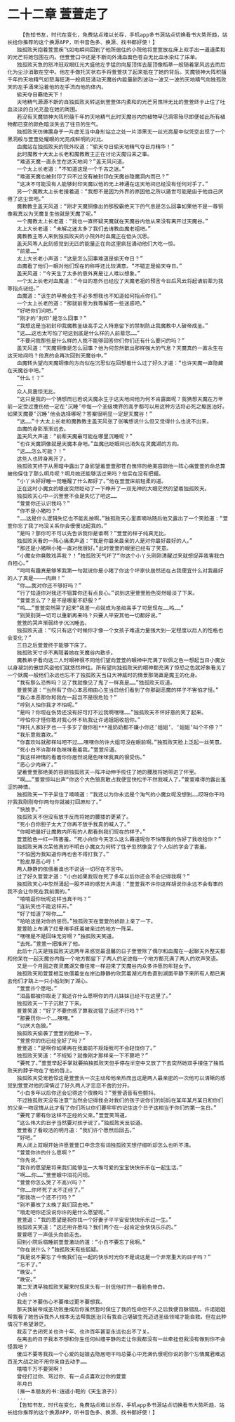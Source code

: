 # 二十二章 萱萱走了
        【告知书友，时代在变化，免费站点难以长存，手机app多书源站点切换看书大势所趋，站长给你推荐的这个换源APP，听书音色多、换源、找书都好使！】
       独孤败天抱着萱萱疾飞如电瞬间回到了他所居住的小院他将萱萱放在床上双手出一道道柔和的光芒将她包围在内。但萱萱口中还是不断向外涌血面色苍白无比血水染红了床单。
       独孤败天急的怒冲冠双眼红光大盛他左手猛的向屋顶挥去屋顶像稻草一般随着掌风远去而后化为尘沙消散在空中。他左手做托天状右手将萱萱扶了起来抵在了她的背后。天魔锁神大阵积蕴千年的天地精气如怒海狂涛一般疯狂涌动天魔谷内能量剧烈波动一波又一波的天地精气向独孤败天的左手涌来沿着他的左手流向他的体内。
       偷天夺日霸绝天下！
       天地精气源源不断的自独孤败天转送到萱萱体内柔和的光芒另憔悴无比的萱萱终于止住了吐血淡淡的白光充盈在她的周围。
       若没有天魔锁神大阵积蕴千年的天地精气此时天魔谷内的植物早已凋零殆尽即便如此所有植物都已变的颜色暗淡失去了往日的生气。
       独孤败天仿佛置身于一片虚无当中身形站立之处一片漆黑无一丝光亮屋中似凭空出现了一个黑洞般与萱萱处耀眼的光亮成鲜明的对比。
       血魔站在独孤败天的院外叹道：“偷天夺日偷天地精气夺日月精华！”
       此时魔教十大太上长老和魔教教主正在讨论天魔归来之事。
       “难道天魔一直永生在这天地间？”盖天风问道。
       一个太上长老道：“不知道这是一个千古之迷。”
       “难道天魔也被封印了只不过没有被封印在天魔谷隐魔洞内而已？”
       “这决不可能没有人能够封印天魔以他的无上神通在这天地间已经没有任何对手了。”
       另一个魔教太上长老接着道：“我想不是因为外界的原因他之所以遁世可能是由于他自己厌倦了这尘世吧。”
       魔教教主盖天风道：“刚才天魔铜像出的那股霸绝天下的气息是怎么回事如果他不是一尊铜像我真以为天魔复生他就是天魔了呢。”
       一个魔教太上长老道：“我也一直怀疑天魔就在天魔谷内他从来没有离开过天魔谷。”
       太上大长老道：“未解之迷太多了我们去请教血魔老祖吧。”
       魔教教主等人来到独孤败天的小院外时血魔正在低头沉思。
       盖天风等人此刻感觉到无匹的能量正在向这里疯狂涌动他们大吃一惊。
       “前辈……”
       太上大长老小声道：“这是怎么回事难道是偷天夺日？”
       血魔看了他们一眼对他们现在的称呼还比较满意。“不错正是偷天夺日。”
       盖天风道：“今天生了太多的意外真是让人难以想象。”
       一个太上长老对血魔道：“今日的意外已经应了天魔老祖的预言今日后风云将起请前辈为我等指点谜经。”
       血魔道：“该生的早晚会生不必多想我也不知道如何指点你们。”
       一个太上长老的道：“那就前辈为我等解答一些迷惑吧。”
       “好吧你们问吧。”
       “刚才的‘封印’是怎么回事？”
       “我想这是当初封印我魔教圣级高手之人特意留下的禁制防止我魔教中人破帝成圣。”
       “这……这也太可怕了吧这到底是什么样的人前辈您……”
       “不要问我那些是什么样的人我不能够回答你们你们还有什么要问的吗？”
       盖天风道：“天魔铜像是怎么回事？他为何忽然散出那样强大的气息？天魔真的一直永生在这天地间吗？他真的会再次回到天魔谷中。”
       血魔转头望向天魔铜像的方向似在沉思似在回想着什么过了好久才道：“也许天魔一直隐藏在天魔谷中吧。”
       “什么！？”
       ……
       众人具震惊无比。
       “这只是我的一个猜想而已若说天魔永生于这天地间他为何不肯露面呢？我猜想天魔在万年前一定受过重伤他一定在‘沉睡’中每一个圣级境界的高手都可以用这种方法将必死之躯医治好。如果天魔要‘沉睡’他会选择哪呢？答案很明显一定是天魔谷！”
       “这……”十大太上长老和魔教教主盖天风张了张嘴想说什么但又觉得什么也说不出来。
       血魔的身影渐渐远去。
       盖天风大声道：“前辈天魔最可能在哪里沉睡呢？”
       “也许天魔铜像就是天魔本身吧。”血魔已眨眼间已消失在灵魔湖的方向。
       “这……怎么可能？！”
       这些人也转身离开了。
       独孤败天终于从黑暗中露出了身影望着萱萱那苍白憔悴的绝美容颜他一阵心痛萱萱的命总算被他保住了那么明月呢？明月她还能够活过来吗？他实在没有把握。
       “小丫头好好睡一觉睡醒了什么都好了。”他在萱萱床前轻柔的道。
       正在这时小魔女的眼皮突然眨动了一下睁开了一双无神的大眼茫然的望着独孤败天。
       独孤败天心中一沉萱萱不会是失忆了吧这……
       “萱萱你还认识我吗？”
       “你不是小猪吗？”
       “……这是什么逻辑失忆也不能乱按啊。”独孤败天心里直嘀咕随后他又露出了一个笑脸道：“萱萱你忘了我了吗没关系你会慢慢记起我的。”
       “是吗？那你可不可以先告诉我你是谁啊？”萱萱的样子纯真无比。
       独孤败天看的一阵心痛柔声道：“我是你最亲最亲的人是对你最好最好的人。”
       “那还是小猪啊小猪一直对我很好。”此时萱萱的眼里已经有了笑意。
       “小魔女你竟敢戏弄我？！”独孤败天气坏了“你这个小丫头刚刚清醒过来就想捉弄我害我白白担心。”
       “呵呵有趣真是够笨我第一句就说你是小猪了你这个坏家伙居然还在占我便宜什么对我最好的人了真是————肉麻！”
       “你……我对你还不够好吗？”
       “行了知道你对我还不错算你还有点良心。”说到这里萱萱脸色突然暗淡了下来。
       “萱萱怎么了？是不是哪里不舒服？”
       “呜……”萱萱突然哭了起来“我差一点就成为圣级高手了可是现在……呜……”
       “别哭别哭一切可以重新再来吗？只要人平安其他一切都好说。”
       萱萱的哭声渐弱终于沉沉睡去。
       独孤败天道：“哎只有这个时候你才像一个女孩子难道力量强大到一定程度以后人的性格也会变化？”
       三日之后萱萱终于能够下床了。
       独孤败天寸步不离陪着她在天魔谷内散步。
       魔教弟子看向这二人时眼神很不同他们望向萱萱的眼神中充满了钦佩之色一想起当日小魔女以身凝剑的傲世风姿他们就悠然神往。所有望向独孤败天的眼神都充满了惊恐之色就好象看见了一个妖魔一般他们永远也忘不了独孤败天当日大神威时的情景那简直是魔王的化身。
       “我有那么恐怖吗？见了我就像见了鬼了一样真是……”独孤败天叹道。
       萱萱笑道：“当然有了你心本恶相由心生当日他们看到了你那副恶魔的样子不害怕才怪。”
       “我心本恶那你和我在一起岂不是很危险？”
       “哼别人怕你我才不怕呢。”
       “是吗？你现在伤势还没有好可打不过我啊嘿嘿……”独孤败天不怀好意的笑了起来。
       “哼怕你才怪你敢对我心怀不轨我让许诺姐姐收拾你。”
       “拜托人家好歹也一千多岁了做你祖***祖奶奶都不嫌小你还‘姐姐’、‘姐姐’叫个不停？”
       “我乐意我喜欢。”
       “你喜欢叫就那样叫吧不过……嘿嘿你的许大姐可没在眼前啊。”独孤败天脸上泛起一丝笑意。
       “死小白不许那样色咪咪看着我。”萱萱斥道。
       “我这样神情的看着你你居然说是色咪咪我真的很受伤。”
       “恶心少肉麻了。”
       望着萱萱那绝美的容颜独孤败天一阵冲动伸手揽住了她的腰肢将她带进了怀里。
       “啊……”萱萱惊叫出声“你这个大色狼真敢占我便宜快松手不然我喊人了。”萱萱难得的露出羞涩的神情。
       独孤败天一下子呆住了喃喃道：“我还以为你永远是个淘气的小魔女呢没想到……哎呀你干吗拧我我刚刚夸你两句你就被打回原形了。”
       “快放手。”
       独孤败天不但没有放手反而将她的腰搂的更紧了。
       “死小白你胆子太大了你再不放手我真的喊人了。”
       “你喊吧最好让魔教内所有的人都看到我们现在的样子。”
       萱萱脸色一红一阵害羞。“死小白你今天怎么这么霸道呢你不怕等我的伤好了我收拾你？”
       独孤败天再次呆他真的不明白小魔女为何转了性子忽然像变了个人似的学会了害羞。
       “不怕因为我知道你再也舍不得打我了。”
       “脸皮厚恶心哼！”
       两人静静的依偎着谁也不说话一切尽在不言中。
       过了好久萱萱才道：“小白如果我现在死了多年以后你还会不会记得我啊？”
       独孤败天心中忽然涌起一股不祥的感觉大声道：“萱萱我不许你这样胡说你永远不会有事的我不会让你死在我前面的。”
       “嘻嘻逗你玩呢这样当真干吗？”
       “连玩笑也不能这样开。”
       “好了知道了呀你……”
       “哈哈这是对你的惩罚。”独孤败天在萱萱的娇颜上亲了一下。
       萱萱脸上布满了红晕用手抚着被亲过的地方一阵呆。
       “嘿嘿是不是回味无穷啊？”独孤败天笑道。
       “去死。”萱萱一把推开了他。
       此后十几天是独孤败天这两年来感觉最温馨的日子萱萱除了偶尔和血魔在一起聊天外整天都和他呆在一起天魔谷内每一个地方都留下了两人的足迹每一个地方都充满了两人的欢声笑语。
       又是一个月圆之夜灵魔湖又像往常一样迎来了天魔谷内众多许愿的年轻女子。
       独孤败天和萱萱相互依偎着坐在岸边静静的欣赏着湖光月色直到湖面平静下来所有人都已离去他们才跳上一只小船划到了湖心。
       “萱萱许个愿吧。”
       “泪晶都被你取走了我还许什么愿啊你的月儿妹妹已经不在这里了。”
       独孤败天一下子沉默了下来。
       萱萱笑道：“好了不要伤感了算我说错了话还不行吗？”
       “那要罚你一个……嘿嘿。”
       “讨厌大色狼。”
       独孤败天偷袭了萱萱的脸颊一下。
       “萱萱你的伤已经全好了吗？”
       萱萱道：“是啊你如果再在我面前不规矩我可不会轻饶你了。”
       独孤败天笑道：“不规矩？就像刚才那样亲一下不算吧？”
       “要死了。”萱萱举起手掌就要拍独孤败天但手停在半空中又放了下去突然她双手搂住了独孤败天的脖子吻在了他的唇上。
       独孤败天受宠若惊这是萱萱头一次主动和他亲热而且这是两人最亲密的一次他可以清晰的感觉到萱萱对他的深情过了好久两人才恋恋不舍的分开。
       “小白多年以后你还会记得这个夜晚吗？”萱萱语音有些颤抖。
       不过独孤败天没有注意“当然会记得我会对我们的孩子说你们的妈妈在某年某月某日和你们的父亲一吻定情从此才有了你们所以你们要牢牢的记住这个日子这相当于你们的第一生日。”
       “要死了哪有你这样不正经的父亲。”萱萱笑骂道。
       “这么伟大的日子当然要对孩子说了。”独孤败天反驳道。
       萱萱看了看皎洁的明月道：“我们许个愿然后回去。”
       “好吧。”
       两人闭上双眼开始许愿萱萱口中念念有词独孤败天想仔细听却怎么也听不清。
       “萱萱你许的什么愿啊？”
       “你先说。”
       “我许的愿望是将来我们能够生一大堆可爱的宝宝快快乐乐在一起生活。”
       “啊……你……”萱萱眼中泪花闪现。
       “萱萱你怎么哭了不高兴吗？”
       “你……你坏死了太不正经了。”
       “那我改一个还不行吗？”
       “别不要改了太晚了我们回去吧。”
       “哦走吧你还没说你许的是什么愿望呢。”
       萱萱道：“我的愿望是祝你找一个好妻子平平安安快快乐乐过一生。”
       独孤败天笑道：“这还用许愿吗？我们两个在一起肯定会快快乐乐的。”
       萱萱嗯了一声低头向前走去。
       回到小院后临睡前萱萱激动的道：“小白不要忘了我啊。”
       “你在说什么？”独孤败天有些狐疑。
       “我是说不要忘了今晚我们在一起的快乐时光你不是说这是一个非常重大的日子吗？”
       “忘不了。”
       “晚安。”
       “晚安。”
       第二天清早独孤败天醒来时现床头有一封信他打开一看脸色惨白。
       小白：
       我走了不要伤心不要难过更不要想我。
       那天我破帝成圣功败垂成后你虽然暂时保住了我的性命但不久之后我便百脉错乱。许诺姐姐帮我看了她告诉我外人根本无法帮我医治只有我自己堪破生死迈进圣级领域才能自救。但在此种情况下希望渺茫。
       我走了去闭死关也许十年、也许百年甚至永远也出不了关。
       在离去的日子我本不想和你生任何纠缠平静的走让你我都没有一丝牵挂但我没有做到你不会怪我吧？
       傻瓜不要等我找一个心爱的姑娘去隐居吧干吗总要心中充满仇恨呢你说的那个忘情魔君难逃百圣大战之劫不用你亲自去动手……
       嘻嘻千万不要哭啊！
       曾经打过你、骂过你、有一点点喜欢过你的萱萱
       年月日
       (推一本朋友的书:逍遥小鞋的《天生浪子》)
       ...
       【告知书友，时代在变化，免费站点难以长存，手机app多书源站点切换看书大势所趋，站长给你推荐的这个换源APP，听书音色多、换源、找书都好使！】